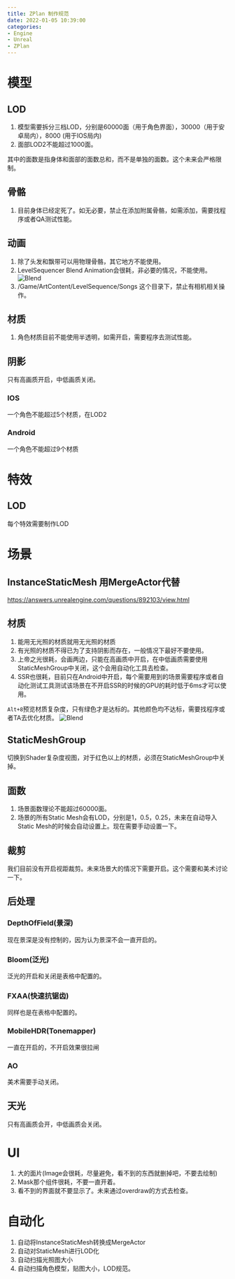 ```yaml
---
title: ZPlan 制作规范
date: 2022-01-05 10:39:00
categories:
- Engine
- Unreal
- ZPlan
---
```

# 模型
## LOD
1. 模型需要拆分三档LOD，分别是60000面（用于角色界面），30000（用于安卓局内），8000 (用于IOS局内)
2. 面部LOD2不能超过1000面。

其中的面数是指身体和面部的面数总和，而不是单独的面数。这个未来会严格限制。
## 骨骼
1. 目前身体已经定死了。如无必要，禁止在添加附属骨骼，如需添加，需要找程序或者QA测试性能。


## 动画
1. 除了头发和飘带可以用物理骨骼，其它地方不能使用。
2. LevelSequencer Blend Animation会很耗，非必要的情况，不能使用。
![Blend](1.png)
3. /Game/ArtContent/LevelSequence/Songs 这个目录下，禁止有相机相关操作。


## 材质
1. 角色材质目前不能使用半透明，如需开启，需要程序去测试性能。

## 阴影
只有高画质开启，中低画质关闭。
### IOS
一个角色不能超过5个材质，在LOD2
### Android
一个角色不能超过9个材质
# 特效
## LOD
每个特效需要制作LOD
# 场景
## InstanceStaticMesh 用MergeActor代替
https://answers.unrealengine.com/questions/892103/view.html
## 材质
1. 能用无光照的材质就用无光照的材质
2. 有光照的材质不得已为了支持阴影而存在，一般情况下最好不要使用。
3. 上帝之光很耗，会画两边，只能在高画质中开启，在中低画质需要使用StaticMeshGroup中关闭，这个会用自动化工具去检查。
4. SSR也很耗，目前只在Android中开启，每个需要用到的场景需要程序或者自动化测试工具测试该场景在不开启SSR的时候的GPU的耗时低于6ms才可以使用。

`Alt+8`预览材质复杂度，只有绿色才是达标的。其他颜色均不达标，需要找程序或者TA去优化材质。
![Blend](2.png)
## StaticMeshGroup
切换到Shader复杂度视图，对于红色以上的材质，必须在StaticMeshGroup中关掉。
## 面数
1. 场景面数理论不能超过60000面。
2. 场景的所有Static Mesh会有LOD，分别是1，0.5，0.25，未来在自动导入Static Mesh的时候会自动设置上。现在需要手动设置一下。
## 裁剪
我们目前没有开启视距裁剪。未来场景大的情况下需要开启。这个需要和美术讨论一下。
## 后处理
### DepthOfField(景深)
现在景深是没有控制的，因为认为景深不会一直开启的。
### Bloom(泛光)
泛光的开启和关闭是表格中配置的。
### FXAA(快速抗锯齿)
同样也是在表格中配置的。
### MobileHDR(Tonemapper)
一直在开启的，不开启效果很拉闸
### AO
美术需要手动关闭。
## 天光
只有高画质会开，中低画质会关闭。
# UI
1. 大的面片(Image会很耗，尽量避免，看不到的东西就删掉吧，不要去绘制)
2. Mask那个组件很耗，不要一直开着。
3. 看不到的界面就不要显示了。未来通过overdraw的方式去检查。

# 自动化
1. 自动将InstanceStaticMesh转换成MergeActor
2. 自动对StaticMesh进行LOD化
3. 自动扫描光照图大小
4. 自动扫描角色模型，贴图大小，LOD规范。